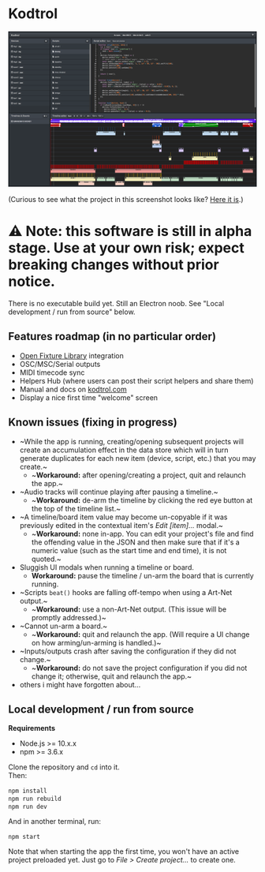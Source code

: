 # Kodtrol
![Kodtrol screenshot](screenshot.png)

(Curious to see what the project in this screenshot looks like? [Here it is](https://youtu.be/CueEGW6SlJ0).)

# ⚠️ Note: this software is still in alpha stage. Use at your own risk; expect breaking changes without prior notice.
There is no executable build yet. Still an Electron noob. See "Local development / run from source" below.

## Features roadmap (in no particular order)
- [Open Fixture Library](https://open-fixture-library.org/) integration
- OSC/MSC/Serial outputs
- MIDI timecode sync
- Helpers Hub (where users can post their script helpers and share them)
- Manual and docs on [kodtrol.com](http://kodtrol.com)
- Display a nice first time "welcome" screen

## Known issues (fixing in progress)
- ~While the app is running, creating/opening subsequent projects will create an accumulation
  effect in the data store which will in turn generate duplicates for each new item (device, script, etc.)
  that you may create.~
  - ~**Workaround:** after opening/creating a project, quit and relaunch the app.~
- ~Audio tracks will continue playing after pausing a timeline.~
  - ~**Workaround:** de-arm the timeline by clicking the red eye button at the top of the timeline list.~
- ~A timeline/board item value may become un-copyable if it was previously edited in the contextual
  item's *Edit [item]...* modal.~
  - ~**Workaround:** none in-app. You can edit your project's file and find the offending value in the 
  JSON and then make sure that if it's a numeric value (such as the start time and end time), it is not
  quoted.~
- Sluggish UI modals when running a timeline or board.
  - **Workaround:** pause the timeline / un-arm the board that is currently running.
- ~Scripts `beat()` hooks are falling off-tempo when using a Art-Net output.~
  - ~**Workaround:** use a non-Art-Net output. (This issue will be promptly addressed.)~
- ~Cannot un-arm a board.~
  - ~**Workaround:** quit and relaunch the app. (Will require a UI change on how arming/un-arming is handled.)~
- ~Inputs/outputs crash after saving the configuration if they did not change.~
  - ~**Workaround:** do not save the project configuration if you did not change it; otherwise, quit and
  relaunch the app.~
- others i might have forgotten about...

## Local development / run from source

**Requirements**
- Node.js >= 10.x.x
- npm >= 3.6.x

Clone the repository and `cd` into it.  
Then:
```
npm install
npm run rebuild
npm run dev
```
And in another terminal, run:
```
npm start
```
Note that when starting the app the first time, you won't have an active project 
preloaded yet. Just go to *File > Create project...* to create one.